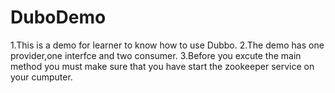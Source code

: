 # DuboDemo
1.This is a demo for learner to know how to use Dubbo.
2.The demo has one provider,one interfce and two consumer.
3.Before you excute the main method you must make sure that you have start the zookeeper service on your cumputer.
